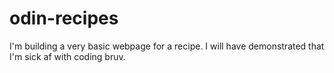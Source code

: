 # odin-recipes
I'm building a very basic webpage for a recipe. I will have demonstrated that I'm sick af with coding bruv.